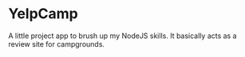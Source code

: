 # YelpCamp

A little project app to brush up my NodeJS skills. It basically acts as a review site for campgrounds.
